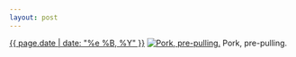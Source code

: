 ```yaml
---
layout: post
---
```


<p>
  <time><a href="/394">{{ page.date | date: "%e %B, %Y" }}</a></time>
  <a href="/394"><img src="{{ site.assets_url }}/394-484.jpg" srcset="{{ site.assets_url }}/394-968.jpg 968w, {{ site.assets_url }}/394-726.jpg 726w, {{ site.assets_url }}/394-484.jpg 484w, {{ site.assets_url }}/394-242.jpg 242w" sizes="(min-width: 700px) 50vw, calc(100vw - 2rem)" alt="Pork, pre-pulling." /></a>
  <span>Pork, pre-pulling.</span>
</p>
